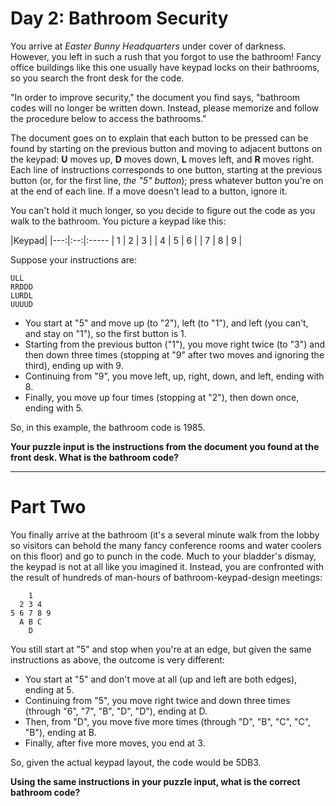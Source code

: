 # Day 2: Bathroom Security

You arrive at *Easter Bunny Headquarters* under cover of darkness. However, you left in such a rush that you forgot to use the bathroom! Fancy office buildings like this one usually have keypad locks on their bathrooms, so you search the front desk for the code.

"In order to improve security," the document you find says, "bathroom codes will no longer be written down. Instead, please memorize and follow the procedure below to access the bathrooms."

The document goes on to explain that each button to be pressed can be found by starting on the previous button and moving to adjacent buttons on the keypad: **U** moves up, **D** moves down, **L** moves left, and **R** moves right. Each line of instructions corresponds to one button, starting at the previous button (or, for the first line, *the "5" button*); press whatever button you're on at the end of each line. If a move doesn't lead to a button, ignore it.

You can't hold it much longer, so you decide to figure out the code as you walk to the bathroom. You picture a keypad like this:

|Keypad|
|---:|:--:|:-----
| 1 | 2 | 3 |
| 4 | 5 | 6 |
| 7 | 8 | 9 |


Suppose your instructions are:

    ULL
    RRDDD
    LURDL
    UUUUD

* You start at "5" and move up (to "2"), left (to "1"), and left (you can't, and stay on "1"), so the first button is 1.
* Starting from the previous button ("1"), you move right twice (to "3") and then down three times (stopping at "9" after two moves and ignoring the third), ending up with 9.
* Continuing from "9", you move left, up, right, down, and left, ending with 8.
* Finally, you move up four times (stopping at "2"), then down once, ending with 5.

So, in this example, the bathroom code is 1985.

**Your puzzle input is the instructions from the document you found at the front desk. What is the bathroom code?**

___

# Part Two

You finally arrive at the bathroom (it's a several minute walk from the lobby so visitors can behold the many fancy conference rooms and water coolers on this floor) and go to punch in the code. Much to your bladder's dismay, the keypad is not at all like you imagined it. Instead, you are confronted with the result of hundreds of man-hours of bathroom-keypad-design meetings:

        1
      2 3 4
    5 6 7 8 9
      A B C
        D

You still start at "5" and stop when you're at an edge, but given the same instructions as above, the outcome is very different:

* You start at "5" and don't move at all (up and left are both edges), ending at 5.
* Continuing from "5", you move right twice and down three times (through "6", "7", "B", "D", "D"), ending at D.
* Then, from "D", you move five more times (through "D", "B", "C", "C", "B"), ending at B.
* Finally, after five more moves, you end at 3.

So, given the actual keypad layout, the code would be 5DB3.

**Using the same instructions in your puzzle input, what is the correct bathroom code?**
